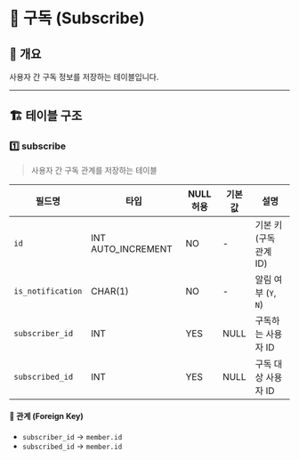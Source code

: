 # 📂 구독 (Subscribe)

## 📖 개요
사용자 간 구독 정보를 저장하는 테이블입니다.

---

## 🏗️ 테이블 구조

### 1️⃣ subscribe
> 사용자 간 구독 관계를 저장하는 테이블

| 필드명         | 타입             | NULL 허용 | 기본값 | 설명 |
|---------------|-----------------|----------|--------|------|
| `id`         | INT AUTO_INCREMENT | NO       | -      | 기본 키 (구독 관계 ID) |
| `is_notification` | CHAR(1)   | NO       | -      | 알림 여부 (`Y`, `N`) |
| `subscriber_id`  | INT         | YES      | NULL   | 구독하는 사용자 ID |
| `subscribed_id`  | INT         | YES      | NULL   | 구독 대상 사용자 ID |

#### 🔗 관계 (Foreign Key)
- `subscriber_id` → `member.id`
- `subscribed_id` → `member.id`

